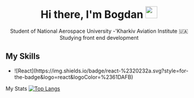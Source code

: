 <h1 align="center">Hi there, I'm Bogdan
  <img src="https://github.com/blackcater/blackcater/raw/main/images/Hi.gif" height="32"/>
</h1>
<div align="center">Student of National Aerospace University -'Kharkiv Aviation Institute 🇺🇦</div>
<div align="center">Studying front end development</div>
<h2>My Skills</h2>
<ul>
  <li>![React](https://img.shields.io/badge/react-%2320232a.svg?style=for-the-badge&logo=react&logoColor=%2361DAFB)</li>
</ul>

My Stats
[![Top Langs](https://github-readme-stats.vercel.app/api/top-langs/?username=TeeSSkooo&layout=compact)](https://github.com/anuraghazra/github-readme-stats)
